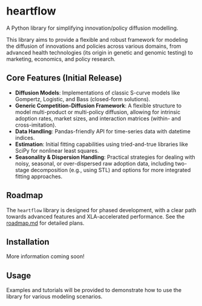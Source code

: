 # heartflow

A Python library for simplifying innovation/policy diffusion modelling.

This library aims to provide a flexible and robust framework for modeling the diffusion of innovations and policies across various domains, from advanced health technologies (its origin in genetic and genomic testing) to marketing, economics, and policy research.

## Core Features (Initial Release)

*   **Diffusion Models**: Implementations of classic S-curve models like Gompertz, Logistic, and Bass (closed-form solutions).
*   **Generic Competition-Diffusion Framework**: A flexible structure to model multi-product or multi-policy diffusion, allowing for intrinsic adoption rates, market sizes, and interaction matrices (within- and cross-imitation).
*   **Data Handling**: Pandas-friendly API for time-series data with datetime indices.
*   **Estimation**: Initial fitting capabilities using tried-and-true libraries like SciPy for nonlinear least squares.
*   **Seasonality & Dispersion Handling**: Practical strategies for dealing with noisy, seasonal, or over-dispersed raw adoption data, including two-stage decomposition (e.g., using STL) and options for more integrated fitting approaches.

## Roadmap

The `heartflow` library is designed for phased development, with a clear path towards advanced features and XLA-accelerated performance. See the [roadmap.md](roadmap.md) for detailed plans.

## Installation

More information coming soon!

## Usage

Examples and tutorials will be provided to demonstrate how to use the library for various modeling scenarios.
